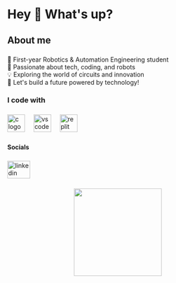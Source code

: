 <h1 align="left">Hey 👋 What's up?</h1>

###

<h2 align="left">About me</h2>

###

<p align="left">🤖 First-year Robotics & Automation Engineering student<br>🚀 Passionate about tech, coding, and robots<br>💡 Exploring the world of circuits and innovation<br>🌟 Let's build a future powered by technology!</p>

###

<h3 align="left">I code with</h3>

###

<div align="left">
  <img src="https://cdn.jsdelivr.net/gh/devicons/devicon/icons/c/c-original.svg" height="40" alt="c logo"  />
  <img width="12" />
  <img src="https://cdn.jsdelivr.net/gh/devicons/devicon/icons/vscode/vscode-original.svg" height="40" alt="vscode logo"  />
  <img width="12" />
  <img src="https://cdn.simpleicons.org/replit/F26207" height="40" alt="replit logo"  />
</div>

###

<h4 align="left">Socials</h4>

###

<div align="left">
  <img src="https://raw.githubusercontent.com/maurodesouza/profile-readme-generator/master/src/assets/icons/social/linkedin/default.svg" width="52" height="40" alt="linkedin logo"  />
</div>

###

<div align="center">
  <img height="200" src="https://media1.giphy.com/media/5k5vZwRFZR5aZeniqb/giphy.gif?cid=6c09b952phwd9t0jrlewkqzgnpj88emvcl998ivzkokkrb1o&ep=v1_gifs_search&rid=giphy.gif&ct=g"  />
</div>

###
